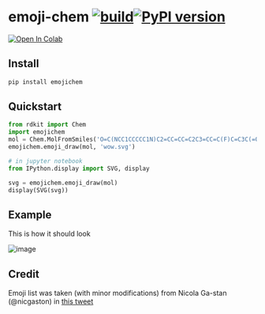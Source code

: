 # emoji-chem  [![build](https://github.com/whitead/emoji-chem/actions/workflows/tests.yml/badge.svg)](https://whitead.github.io/emoji-chem/)[![PyPI version](https://badge.fury.io/py/emoji-chem.svg)](https://badge.fury.io/py/emoji-chem)


[![Open In Colab](https://colab.research.google.com/assets/colab-badge.svg)](https://colab.research.google.com/github/whitead/emoji-chem/blob/main/colab/EmojiChem.ipynb)

## Install

```sh
pip install emojichem
```

## Quickstart

```py
from rdkit import Chem
import emojichem
mol = Chem.MolFromSmiles('O=C(NCC1CCCCC1N)C2=CC=CC=C2C3=CC=C(F)C=C3C(=O)NC4CCCCC4')
emojichem.emoji_draw(mol, 'wow.svg')

# in jupyter notebook
from IPython.display import SVG, display

svg = emojichem.emoji_draw(mol)
display(SVG(svg))
```

## Example
This is how it should look

![image](https://user-images.githubusercontent.com/908389/131951211-ef0047c9-3ced-4967-ae84-0f76c9ff16ea.png?width=40px)


## Credit
Emoji list was taken (with minor modifications) from Nicola Ga-stan (@nicgaston) in [this tweet](https://twitter.com/nicgaston/status/914311195305193472)

